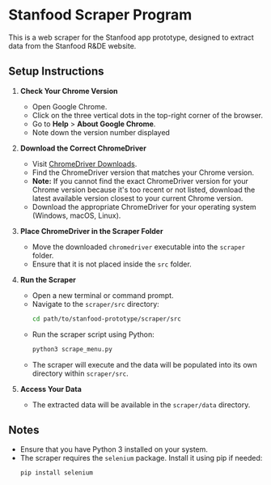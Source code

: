 # Stanfood Scraper Program

This is a web scraper for the Stanfood app prototype, designed to extract data from the Stanfood R&DE website.

## Setup Instructions

1. **Check Your Chrome Version**
   - Open Google Chrome.
   - Click on the three vertical dots in the top-right corner of the browser.
   - Go to **Help** > **About Google Chrome**.
   - Note down the version number displayed

2. **Download the Correct ChromeDriver**
   - Visit [ChromeDriver Downloads](https://developer.chrome.com/docs/chromedriver/downloads).
   - Find the ChromeDriver version that matches your Chrome version.
   - **Note:** If you cannot find the exact ChromeDriver version for your Chrome version because it's too recent or not listed, download the latest available version closest to your current Chrome version.
   - Download the appropriate ChromeDriver for your operating system (Windows, macOS, Linux).

3. **Place ChromeDriver in the Scraper Folder**
   - Move the downloaded `chromedriver` executable into the `scraper` folder. 
   - Ensure that it is not placed inside the `src` folder.

4. **Run the Scraper**
   - Open a new terminal or command prompt.
   - Navigate to the `scraper/src` directory:
     ```bash
     cd path/to/stanfood-prototype/scraper/src
     ```
   - Run the scraper script using Python:
     ```bash
     python3 scrape_menu.py
     ```
   - The scraper will execute and the data will be populated into its own directory within `scraper/src`.

5. **Access Your Data**
   - The extracted data will be available in the `scraper/data` directory.

## Notes
- Ensure that you have Python 3 installed on your system.
- The scraper requires the `selenium` package. Install it using pip if needed:
  ```bash
  pip install selenium
